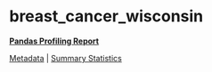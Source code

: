 # breast_cancer_wisconsin

[**Pandas Profiling Report**](https://epistasislab.github.io/penn-ml-benchmarks/profile/breast_cancer_wisconsin.html)

[Metadata](metadata.yaml) | [Summary Statistics](summary_stats.csv)

